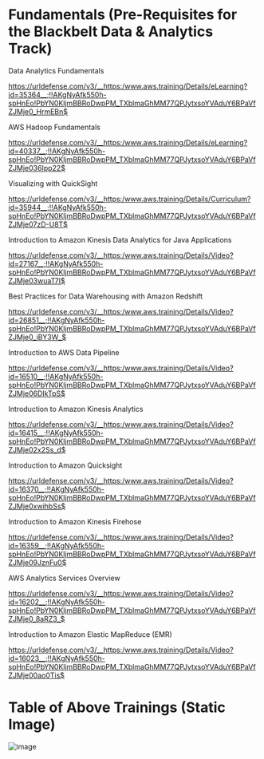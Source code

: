 # Fundamentals (Pre-Requisites for the Blackbelt Data & Analytics Track)

  Data Analytics Fundamentals
  
  https://urldefense.com/v3/__https:/www.aws.training/Details/eLearning?id=35364__;!!AKgNyAfk550h-spHnEo!PbYN0KljmBBRoDwpPM_TXblmaGhMM77QPJytxsoYVAduY6BPaVfZJMje0_HrmEBn$
  
  AWS Hadoop Fundamentals	
  
  https://urldefense.com/v3/__https:/www.aws.training/Details/eLearning?id=40337__;!!AKgNyAfk550h-spHnEo!PbYN0KljmBBRoDwpPM_TXblmaGhMM77QPJytxsoYVAduY6BPaVfZJMje036Ipp22$
  
  Visualizing with QuickSight
  
  https://urldefense.com/v3/__https:/www.aws.training/Details/Curriculum?id=35944__;!!AKgNyAfk550h-spHnEo!PbYN0KljmBBRoDwpPM_TXblmaGhMM77QPJytxsoYVAduY6BPaVfZJMje07zD-U8T$
	
  Introduction to Amazon Kinesis Data Analytics for Java Applications
  
  https://urldefense.com/v3/__https:/www.aws.training/Details/Video?id=27167__;!!AKgNyAfk550h-spHnEo!PbYN0KljmBBRoDwpPM_TXblmaGhMM77QPJytxsoYVAduY6BPaVfZJMje03wuaT7I$
	
  Best Practices for Data Warehousing with Amazon Redshift
  
  https://urldefense.com/v3/__https:/www.aws.training/Details/Video?id=26851__;!!AKgNyAfk550h-spHnEo!PbYN0KljmBBRoDwpPM_TXblmaGhMM77QPJytxsoYVAduY6BPaVfZJMje0_iBY3W_$
	
  Introduction to AWS Data Pipeline
  
  https://urldefense.com/v3/__https:/www.aws.training/Details/Video?id=16510__;!!AKgNyAfk550h-spHnEo!PbYN0KljmBBRoDwpPM_TXblmaGhMM77QPJytxsoYVAduY6BPaVfZJMje06DIkTpS$
	
  Introduction to Amazon Kinesis Analytics
  
  https://urldefense.com/v3/__https:/www.aws.training/Details/Video?id=16415__;!!AKgNyAfk550h-spHnEo!PbYN0KljmBBRoDwpPM_TXblmaGhMM77QPJytxsoYVAduY6BPaVfZJMje02x2Ss_d$
	
  Introduction to Amazon Quicksight
  
  https://urldefense.com/v3/__https:/www.aws.training/Details/Video?id=16370__;!!AKgNyAfk550h-spHnEo!PbYN0KljmBBRoDwpPM_TXblmaGhMM77QPJytxsoYVAduY6BPaVfZJMje0xwihbSs$
	
  Introduction to Amazon Kinesis Firehose
  
  https://urldefense.com/v3/__https:/www.aws.training/Details/Video?id=16359__;!!AKgNyAfk550h-spHnEo!PbYN0KljmBBRoDwpPM_TXblmaGhMM77QPJytxsoYVAduY6BPaVfZJMje09JznFu0$
	
  AWS Analytics Services Overview
  
  https://urldefense.com/v3/__https:/www.aws.training/Details/Video?id=16202__;!!AKgNyAfk550h-spHnEo!PbYN0KljmBBRoDwpPM_TXblmaGhMM77QPJytxsoYVAduY6BPaVfZJMje0_8aRZ3_$
	
  Introduction to Amazon Elastic MapReduce (EMR)
  
  https://urldefense.com/v3/__https:/www.aws.training/Details/Video?id=16023__;!!AKgNyAfk550h-spHnEo!PbYN0KljmBBRoDwpPM_TXblmaGhMM77QPJytxsoYVAduY6BPaVfZJMje00ao0Tis$

# Table of Above Trainings (Static Image)

![image](https://user-images.githubusercontent.com/92935239/138728489-d09524d2-79a8-4df4-8631-74b48c8878c9.png)
